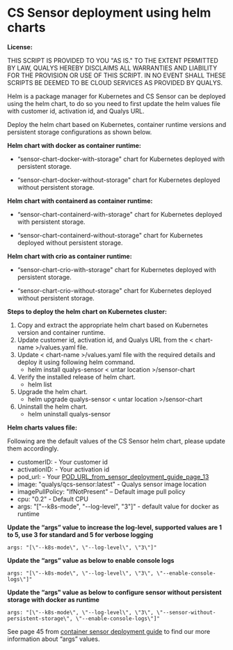 # CS Sensor deployment using helm charts
**License:**

THIS SCRIPT IS PROVIDED TO YOU "AS IS." TO THE EXTENT PERMITTED BY LAW, QUALYS HEREBY DISCLAIMS ALL WARRANTIES AND LIABILITY FOR THE PROVISION OR USE OF THIS SCRIPT. IN NO EVENT SHALL THESE SCRIPTS BE DEEMED TO BE CLOUD SERVICES AS PROVIDED BY QUALYS.

Helm is a package manager for Kubernetes and CS Sensor can be deployed using the helm chart, to do so you need to first update the helm values file with customer id, activation id, and Qualys URL.

Deploy the helm chart based on Kubernetes, container runtime versions and persistent storage configurations as shown below.

**Helm chart with docker as container runtime:**

*	“sensor-chart-docker-with-storage" chart for Kubernetes deployed with persistent storage. 

*	“sensor-chart-docker-without-storage" chart for Kubernetes deployed without persistent storage. 

**Helm chart with containerd as container runtime:**

*	“sensor-chart-containerd-with-storage" chart for Kubernetes deployed with persistent storage.

*	“sensor-chart-containerd-without-storage" chart for Kubernetes deployed without persistent storage. 

**Helm chart with crio as container runtime:**

*	“sensor-chart-crio-with-storage" chart for Kubernetes deployed with persistent storage.

*	“sensor-chart-crio-without-storage" chart for Kubernetes deployed without persistent storage. 

**Steps to deploy the helm chart on Kubernetes cluster:**

1.	Copy and extract the appropriate helm chart based on Kubernetes version and container runtime. 
2.	Update customer id, activation id, and Qualys URL from the < chart-name >/values.yaml file. 
3.	Update < chart-name >/values.yaml file with the required details and deploy it using following helm command. 
	* helm install qualys-sensor < untar location >/sensor-chart 
4.	Verify the installed release of helm chart. 
    * helm list 
5.	Upgrade the helm chart. 
    * helm upgrade qualys-sensor < untar location >/sensor-chart 
6.	Uninstall the helm chart. 
    * helm uninstall qualys-sensor 

**Helm charts values file:**

Following are the default values of the CS Sensor helm chart, please update them accordingly. 

*	customerID: - Your customer id
*   activationID: - Your activation id
*   pod_url: - Your [POD_URL_from_sensor_deployment_guide_page_13](https://www.qualys.com/docs/qualys-container-sensor-deployment-guide.pdf) 
*   image: "qualys/qcs-sensor:latest"  - Qualys sensor image location 
*   imagePullPolicy: "IfNotPresent" – Default image pull policy
*   cpu: "0.2" - Default CPU
*	args: "[\"--k8s-mode\", \"--log-level\", \"3\"]" - default value for docker as runtime

**Update the “args” value to increase the log-level, supported values are 1 to 5, use 3 for standard and 5 for verbose logging**

    args: "[\"--k8s-mode\", \"--log-level\", \"3\"]"

**Update the “args” value as below to enable console logs**

	args: "[\"--k8s-mode\", \"--log-level\", \"3\", \"--enable-console-logs\"]"

**Update the “args" value as below to configure sensor without persistent storage with docker as runtime**

	args: "[\"--k8s-mode\", \"--log-level\", \"3\", \"--sensor-without-persistent-storage\", \"--enable-console-logs\"]"

See page 45 from [container sensor deployment guide](https://www.qualys.com/docs/qualys-container-sensor-deployment-guide.pdf) to find our more information about “args” values. 
